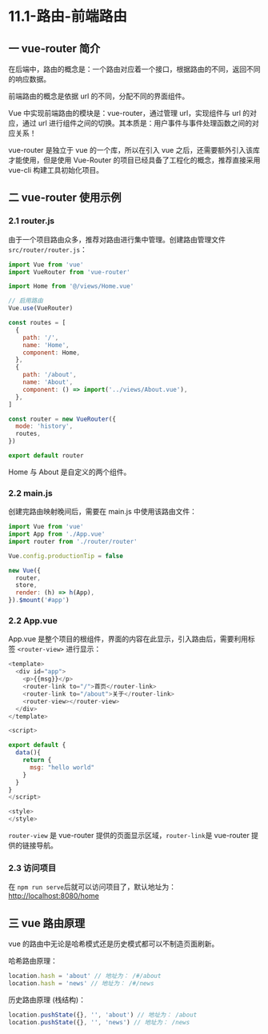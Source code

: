 # 11.1-路由-前端路由

## 一 vue-router 简介

在后端中，路由的概念是：一个路由对应着一个接口，根据路由的不同，返回不同的响应数据。

前端路由的概念是依据 url 的不同，分配不同的界面组件。

Vue 中实现前端路由的模块是：vue-router，通过管理 url，实现组件与 url 的对应，通过 url 进行组件之间的切换。其本质是：用户事件与事件处理函数之间的对应关系！

vue-router 是独立于 vue 的一个库，所以在引入 vue 之后，还需要额外引入该库才能使用，但是使用 Vue-Router 的项目已经具备了工程化的概念，推荐直接采用 vue-cli 构建工具初始化项目。

## 二 vue-router 使用示例

### 2.1 router.js

由于一个项目路由众多，推荐对路由进行集中管理。创建路由管理文件 `src/router/router.js`：

```js
import Vue from 'vue'
import VueRouter from 'vue-router'

import Home from '@/views/Home.vue'

// 启用路由
Vue.use(VueRouter)

const routes = [
  {
    path: '/',
    name: 'Home',
    component: Home,
  },
  {
    path: '/about',
    name: 'About',
    component: () => import('../views/About.vue'),
  },
]

const router = new VueRouter({
  mode: 'history',
  routes,
})

export default router
```

Home 与 About 是自定义的两个组件。

### 2.2 main.js

创建完路由映射晚间后，需要在 main.js 中使用该路由文件：

```js
import Vue from 'vue'
import App from './App.vue'
import router from './router/router'

Vue.config.productionTip = false

new Vue({
  router,
  store,
  render: (h) => h(App),
}).$mount('#app')
```

### 2.2 App.vue

App.vue 是整个项目的根组件，界面的内容在此显示，引入路由后，需要利用标签 `<router-view>` 进行显示：

```js
<template>
  <div id="app">
    <p>{{msg}}</p>
    <router-link to="/">首页</router-link>
    <router-link to="/about">关于</router-link>
    <router-view></router-view>
  </div>
</template>

<script>

export default {
  data(){
    return {
      msg: "hello world"
    }
  }
}
</script>

<style>
</style>
```

`router-view` 是 vue-router 提供的页面显示区域，`router-link`是 vue-router 提供的链接导航。

### 2.3 访问项目

在 `npm run serve`后就可以访问项目了，默认地址为：<http://localhost:8080/home>

## 三 vue 路由原理

vue 的路由中无论是哈希模式还是历史模式都可以不制造页面刷新。

哈希路由原理：

```js
location.hash = 'about' // 地址为： /#/about
location.hash = 'news' // 地址为： /#/news
```

历史路由原理 (栈结构)：

```js
location.pushState({}, '', 'about') // 地址为： /about
location.pushState({}, '', 'news') // 地址为： /news
```

